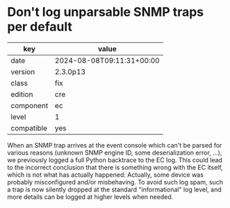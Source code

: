 [//]: # (werk v2)
# Don't log unparsable SNMP traps per default

key        | value
---------- | ---
date       | 2024-08-08T09:11:31+00:00
version    | 2.3.0p13
class      | fix
edition    | cre
component  | ec
level      | 1
compatible | yes

When an SNMP trap arrives at the event console which can't be parsed for
various reasons (unknown SNMP engine ID, some deserialization error, ...),
we previously logged a full Python backtrace to the EC log.  This could lead
to the incorrect conclusion that there is something wrong with the EC
itself, which is not what has actually happened: Actually, some device was
probably misconfigured and/or misbehaving.  To avoid such log spam, such a
trap is now silently dropped at the standard "informational" log level, and
more details can be logged at higher levels when needed.
